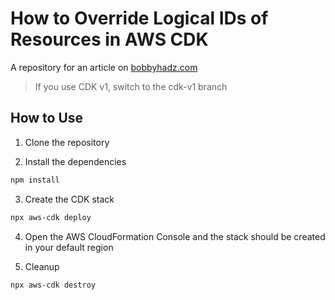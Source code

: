 # How to Override Logical IDs of Resources in AWS CDK

A repository for an article on
[bobbyhadz.com](https://bobbyhadz.com/blog/aws-cdk-identifiers)

> If you use CDK v1, switch to the cdk-v1 branch

## How to Use

1. Clone the repository

2. Install the dependencies

```bash
npm install
```

3. Create the CDK stack

```bash
npx aws-cdk deploy
```

4. Open the AWS CloudFormation Console and the stack should be created in your
   default region

5. Cleanup

```bash
npx aws-cdk destroy
```
